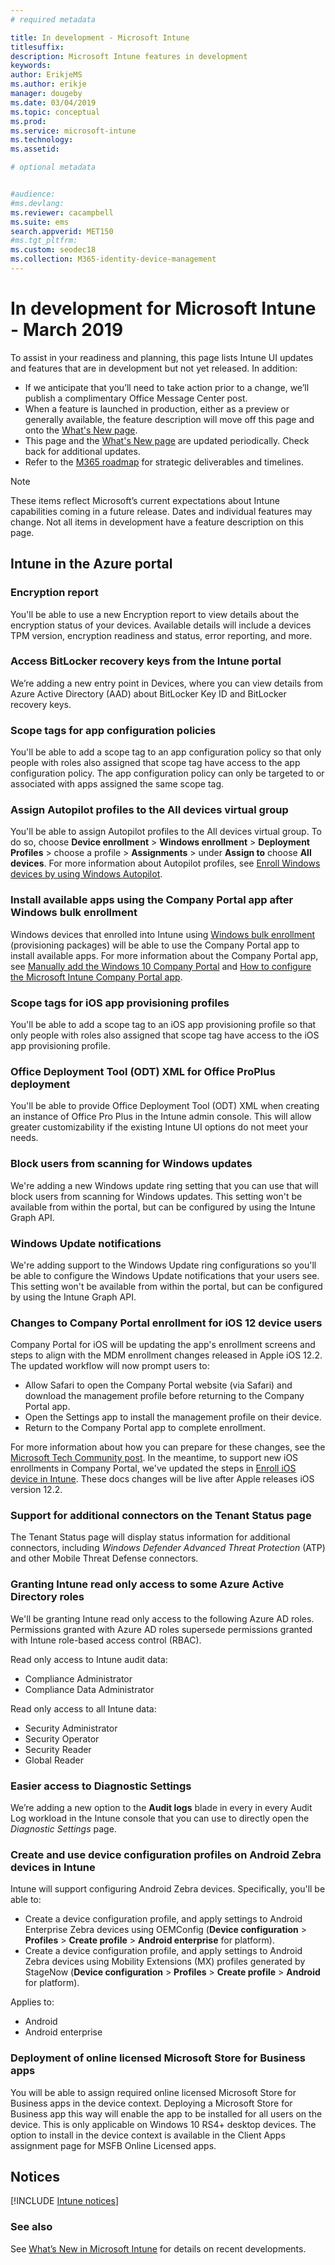 ```yaml
---
# required metadata

title: In development - Microsoft Intune
titlesuffix: 
description: Microsoft Intune features in development
keywords:
author: ErikjeMS  
ms.author: erikje
manager: dougeby
ms.date: 03/04/2019
ms.topic: conceptual
ms.prod:
ms.service: microsoft-intune
ms.technology:
ms.assetid: 

# optional metadata


#audience:
#ms.devlang:
ms.reviewer: cacampbell
ms.suite: ems
search.appverid: MET150
#ms.tgt_pltfrm:
ms.custom: seodec18
ms.collection: M365-identity-device-management
---
```


# In development for Microsoft Intune - March 2019

To assist in your readiness and planning, this page lists Intune UI updates and features that are in development but not yet released. In addition:

- If we anticipate that you’ll need to take action prior to a change, we’ll publish a complimentary Office Message Center post.
- When a feature is launched in production, either as a preview or generally available, the feature description will move off this page and onto the [What's New page](whats-new.md).
- This page and the [What's New page](whats-new.md) are updated periodically. Check back for additional updates.
- Refer to the [M365 roadmap](https://www.microsoft.com/microsoft-365/roadmap?rtc=2&filters=EMS) for strategic deliverables and timelines.

> [!Note]
> These items reflect Microsoft’s current expectations about Intune capabilities coming in a future release. Dates and individual features may change. Not all items in development have a feature description on this page.


<!--
## What's coming to Intune in the Azure portal  
## What's coming to Intune apps
## Notices
-->
 
## Intune in the Azure portal


<!-- 1903 start-->

### Encryption report  <!-- 2351538 -->
You'll be able to use a new Encryption report to view details about the encryption status of your devices. Available details will include a devices TPM version, encryption readiness and status, error reporting, and more.  

### Access BitLocker recovery keys from the Intune portal  <!-- 2351547  -->
We’re adding a new entry point in Devices, where you can view details from Azure Active Directory (AAD) about BitLocker Key ID and BitLocker recovery keys.

### Scope tags for app configuration policies <!--2371891 -->
You'll be able to add a scope tag to an app configuration policy so that only people with roles also assigned that scope tag have access to the app configuration policy. The app configuration policy can only be targeted to or associated with apps assigned the same scope tag.

### Assign Autopilot profiles to the All devices virtual group <!--2715522 -->
You'll be able to assign Autopilot profiles to the All devices virtual group. To do so, choose **Device enrollment** > **Windows enrollment** > **Deployment Profiles** > choose a profile > **Assignments** > under **Assign to** choose **All devices**. For more information about Autopilot profiles, see [Enroll Windows devices by using Windows Autopilot](enrollment-autopilot.md).

### Install available apps using the Company Portal app after Windows bulk enrollment <!-- 2751523  -->
Windows devices that enrolled into Intune using [Windows bulk enrollment](windows-bulk-enroll.md) (provisioning packages) will be able to use the Company Portal app to install available apps. For more information about the Company Portal app, see [Manually add the Windows 10 Company Portal](store-apps-company-portal-app.md) and [How to configure the Microsoft Intune Company Portal app](company-portal-app.md).

### Scope tags for iOS app provisioning profiles <!--2934430 -->
You'll be able to add a scope tag to an iOS app provisioning profile so that only people with roles also assigned that scope tag have access to the iOS app provisioning profile. 

### Office Deployment Tool (ODT) XML for Office ProPlus deployment <!-- 3192477  -->
You'll be able to provide Office Deployment Tool (ODT) XML when creating an instance of Office Pro Plus in the Intune admin console. This will allow greater customizability if the existing Intune UI options do not meet your needs. 

###  Block users from scanning for Windows updates    <!-- 3316758    -->
We're adding a new Windows update ring setting that you can use that will block users from scanning for Windows updates. This setting won't be available from within the portal, but can be configured by using the Intune Graph API.

### Windows Update notifications  <!-- 3316782 -->
We're adding support to the Windows Update ring configurations so you'll be able to configure the Windows Update notifications that your users see. This setting won't be available from within the portal, but can be configured by using the Intune Graph API.

### Changes to Company Portal enrollment for iOS 12 device users <!--3448635 -->  
Company Portal for iOS will be updating the app's enrollment screens and steps to align with the MDM enrollment changes released in Apple iOS 12.2. The updated workflow will now prompt users to:

- Allow Safari to open the Company Portal website (via Safari) and download the management profile before returning to the Company Portal app. ​
- Open the Settings app to install the management profile on their device.​
- Return to the Company Portal app to complete enrollment.  ​

For more information about how you can prepare for these changes, see the [Microsoft Tech Community post](https://techcommunity.microsoft.com/). In the meantime, to support new iOS enrollments in Company Portal, we've updated the steps in [Enroll iOS device in Intune](https://docs.microsoft.com/en-us/intune/ios-enroll). These docs changes will be live after Apple releases iOS version 12.2. 

### Support for additional connectors on the Tenant Status page <!-- 3617202     -->
The Tenant Status page will display status information for additional connectors, including *Windows Defender Advanced Threat Protection* (ATP) and other Mobile Threat Defense connectors.

### Granting Intune read only access to some Azure Active Directory roles <!-- 3637917 -->
We'll be granting Intune read only access to the following Azure AD roles. Permissions granted with Azure AD roles supersede permissions granted with Intune role-based access control (RBAC).

Read only access to Intune audit data:

- Compliance Administrator
- Compliance Data Administrator

Read only access to all Intune data:

- Security Administrator
- Security Operator
- Security Reader
- Global Reader

### Easier access to Diagnostic Settings   <!-- 3804627   -->
We’re adding a new option to the **Audit logs** blade in every in every Audit Log workload in the Intune console that you can use to directly open the *Diagnostic Settings* page.

### Create and use device configuration profiles on Android Zebra devices in Intune <!-- 3895244  -->
Intune will support configuring Android Zebra devices. Specifically, you'll be able to: 

- Create a device configuration profile, and apply settings to Android Enterprise Zebra devices using OEMConfig (**Device configuration** > **Profiles** > **Create profile** > **Android enterprise** for platform).
- Create a device configuration profile, and apply settings to Android Zebra devices using Mobility Extensions (MX) profiles generated by StageNow (**Device configuration** > **Profiles** > **Create profile** > **Android** for platform).

Applies to:  
- Android
- Android enterprise

<!-- 1901 start -->

### Deployment of online licensed Microsoft Store for Business apps <!-- 1672660  -->
You will be able to assign required online licensed Microsoft Store for Business apps in the device context. Deploying a Microsoft Store for Business app this way will enable the app to be installed for all users on the device. This is only applicable on Windows 10 RS4+ desktop devices. The option to install in the device context is available in the Client Apps assignment page for MSFB Online Licensed apps.

## Notices

[!INCLUDE [Intune notices](./includes/intune-notices.md)]

### See also
See [What’s New in Microsoft Intune](whats-new.md) for details on recent developments.
